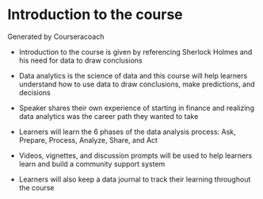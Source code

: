 # Introduction to the course
Generated by Courseracoach

- Introduction to the course is given by referencing Sherlock Holmes and his need for data to draw conclusions
- Data analytics is the science of data and this course will help learners understand how to use data to draw conclusions, make predictions, and decisions

- Speaker shares their own experience of starting in finance and realizing data analytics was the career path they wanted to take

- Learners will learn the 6 phases of the data analysis process: Ask, Prepare, Process, Analyze, Share, and Act

- Videos, vignettes, and discussion prompts will be used to help learners learn and build a community support system

- Learners will also keep a data journal to track their learning throughout the course